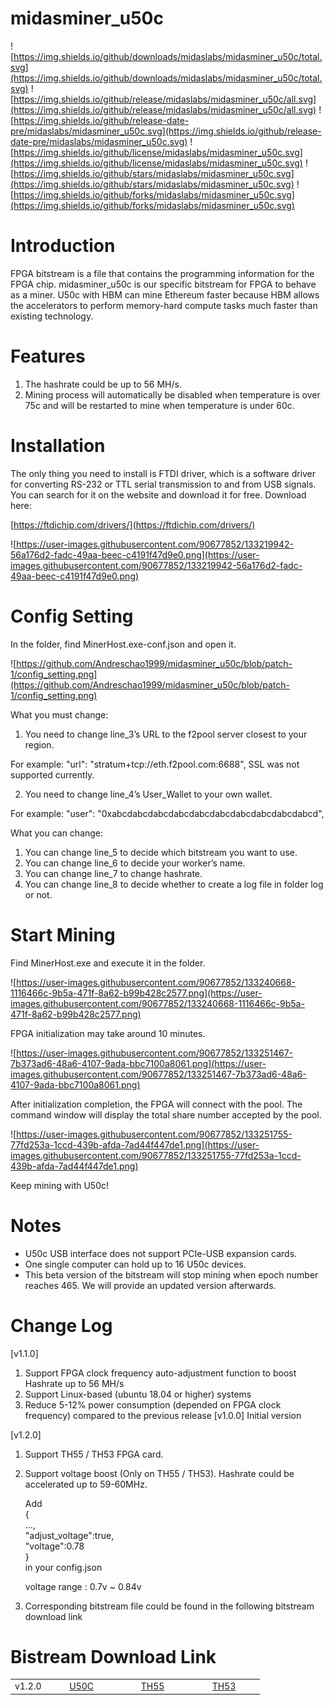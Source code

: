 # midasminer_u50c

![https://img.shields.io/github/downloads/midaslabs/midasminer_u50c/total.svg](https://img.shields.io/github/downloads/midaslabs/midasminer_u50c/total.svg)
![https://img.shields.io/github/release/midaslabs/midasminer_u50c/all.svg](https://img.shields.io/github/release/midaslabs/midasminer_u50c/all.svg)
![https://img.shields.io/github/release-date-pre/midaslabs/midasminer_u50c.svg](https://img.shields.io/github/release-date-pre/midaslabs/midasminer_u50c.svg)
![https://img.shields.io/github/license/midaslabs/midasminer_u50c.svg](https://img.shields.io/github/license/midaslabs/midasminer_u50c.svg)
![https://img.shields.io/github/stars/midaslabs/midasminer_u50c.svg](https://img.shields.io/github/stars/midaslabs/midasminer_u50c.svg)
![https://img.shields.io/github/forks/midaslabs/midasminer_u50c.svg](https://img.shields.io/github/forks/midaslabs/midasminer_u50c.svg)

# **Introduction**

FPGA bitstream is a file that contains the programming information for the FPGA chip. midasminer_u50c is our specific bitstream for FPGA to behave as a miner. U50c with HBM can mine Ethereum faster because HBM allows the accelerators to perform memory-hard compute tasks much faster than existing technology.

# **Features**

1. The hashrate could be up to 56 MH/s.
2. Mining process will automatically be disabled when temperature is over 75c and will be restarted to mine when temperature is under 60c.

# **Installation**

The only thing you need to install is FTDI driver, which is a software driver for converting RS-232 or TTL serial transmission to and from USB signals. You can search for it on the website and download it for free. Download here:

[https://ftdichip.com/drivers/](https://ftdichip.com/drivers/)

![https://user-images.githubusercontent.com/90677852/133219942-56a176d2-fadc-49aa-beec-c4191f47d9e0.png](https://user-images.githubusercontent.com/90677852/133219942-56a176d2-fadc-49aa-beec-c4191f47d9e0.png)

# **Config Setting**

In the folder, find MinerHost.exe-conf.json and open it.

![https://github.com/Andreschao1999/midasminer_u50c/blob/patch-1/config_setting.png](https://github.com/Andreschao1999/midasminer_u50c/blob/patch-1/config_setting.png)

What you must change:

1. You need to change line_3’s URL to the f2pool server closest to your region.

For example:    "url": "stratum+tcp://eth.f2pool.com:6688",
SSL was not supported currently.

2. You need to change line_4’s User_Wallet to your own wallet.

For example:    "user": "0xabcdabcdabcdabcdabcdabcdabcdabcdabcdabcd",

What you can change:

1. You can change line_5 to decide which bitstream you want to use.
2. You can change line_6 to decide your worker’s name.
3. You can change line_7 to change hashrate.
4. You can change line_8 to decide whether to create a log file in folder log or not.

# **Start Mining**

Find MinerHost.exe and execute it in the folder.

![https://user-images.githubusercontent.com/90677852/133240668-1116466c-9b5a-471f-8a62-b99b428c2577.png](https://user-images.githubusercontent.com/90677852/133240668-1116466c-9b5a-471f-8a62-b99b428c2577.png)

FPGA initialization may take around 10 minutes.

![https://user-images.githubusercontent.com/90677852/133251467-7b373ad6-48a6-4107-9ada-bbc7100a8061.png](https://user-images.githubusercontent.com/90677852/133251467-7b373ad6-48a6-4107-9ada-bbc7100a8061.png)

After initialization completion, the FPGA will connect with the pool. The command window will display the total share number accepted by the pool.

![https://user-images.githubusercontent.com/90677852/133251755-77fd253a-1ccd-439b-afda-7ad44f447de1.png](https://user-images.githubusercontent.com/90677852/133251755-77fd253a-1ccd-439b-afda-7ad44f447de1.png)

Keep mining with U50c!

# **Notes**

- U50c USB interface does not support PCIe-USB expansion cards.
- One single computer can hold up to 16 U50c devices.
- This beta version of the bitstream will stop mining when epoch number reaches 465. We will provide an updated version afterwards.

# Change Log

[v1.1.0]

1. Support FPGA clock frequency auto-adjustment function to boost Hashrate up to 56 MH/s
2. Support Linux-based (ubuntu 18.04 or higher) systems
3. Reduce 5-12% power consumption (depended on FPGA clock frequency) compared to the previous release [v1.0.0] Initial version

[v1.2.0]
1. Support TH55 / TH53 FPGA card.
2. Support voltage boost (Only on TH55 / TH53). Hashrate could be accelerated up to 59-60MHz.

   Add<br>
   {<br>
       ...,<br>
       "adjust_voltage":true,<br>
       "voltage":0.78<br>
   }<br>
   in your config.json
   
   voltage range : 0.7v ~ 0.84v
   
4. Corresponding bitstream file could be found in the following bitstream download link

# Bistream Download Link

<table style="width:600px">
  
<tr>
  <td>v1.2.0</td>
  <td align="center" style="width:100px" >
    <a href="http://www.midaslabs.net/bitstream/ml_eth_u50c_ab01_2203.zip" download="ml_eth_u50c_ab01_2203.zip">U50C</a>
  </td>
  <td align="center" style="width:100px">
    <a href="http://www.midaslabs.net/bitstream/ml_eth_th55_ab01_2203.zip" download="ml_eth_th55_ab01_2203.zip">TH55</a>
  </td>
  <td align="center" style="width:100px">
    <a href="http://www.midaslabs.net/bitstream/ml_eth_th53_ab01_2203.zip" download="ml_eth_th53_ab01_2203.zip">TH53</a>
  </td>
</tr>
</table>
